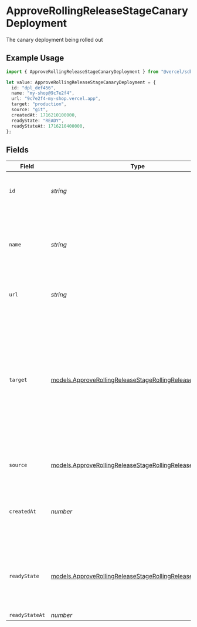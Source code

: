 # ApproveRollingReleaseStageCanaryDeployment

The canary deployment being rolled out

## Example Usage

```typescript
import { ApproveRollingReleaseStageCanaryDeployment } from "@vercel/sdk/models/approverollingreleasestageop.js";

let value: ApproveRollingReleaseStageCanaryDeployment = {
  id: "dpl_def456",
  name: "my-shop@9c7e2f4",
  url: "9c7e2f4-my-shop.vercel.app",
  target: "production",
  source: "git",
  createdAt: 1716210100000,
  readyState: "READY",
  readyStateAt: 1716210400000,
};
```

## Fields

| Field                                                                                                                                                                                                                           | Type                                                                                                                                                                                                                            | Required                                                                                                                                                                                                                        | Description                                                                                                                                                                                                                     | Example                                                                                                                                                                                                                         |
| ------------------------------------------------------------------------------------------------------------------------------------------------------------------------------------------------------------------------------- | ------------------------------------------------------------------------------------------------------------------------------------------------------------------------------------------------------------------------------- | ------------------------------------------------------------------------------------------------------------------------------------------------------------------------------------------------------------------------------- | ------------------------------------------------------------------------------------------------------------------------------------------------------------------------------------------------------------------------------- | ------------------------------------------------------------------------------------------------------------------------------------------------------------------------------------------------------------------------------- |
| `id`                                                                                                                                                                                                                            | *string*                                                                                                                                                                                                                        | :heavy_check_mark:                                                                                                                                                                                                              | A string holding the unique ID of the deployment                                                                                                                                                                                | dpl_89qyp1cskzkLrVicDaZoDbjyHuDJ                                                                                                                                                                                                |
| `name`                                                                                                                                                                                                                          | *string*                                                                                                                                                                                                                        | :heavy_check_mark:                                                                                                                                                                                                              | The name of the project associated with the deployment at the time that the deployment was created                                                                                                                              | my-project                                                                                                                                                                                                                      |
| `url`                                                                                                                                                                                                                           | *string*                                                                                                                                                                                                                        | :heavy_check_mark:                                                                                                                                                                                                              | A string with the unique URL of the deployment                                                                                                                                                                                  | my-instant-deployment-3ij3cxz9qr.now.sh                                                                                                                                                                                         |
| `target`                                                                                                                                                                                                                        | [models.ApproveRollingReleaseStageRollingReleaseTarget](../models/approverollingreleasestagerollingreleasetarget.md)                                                                                                            | :heavy_minus_sign:                                                                                                                                                                                                              | If defined, either `staging` if a staging alias in the format `<project>.<team>.now.sh` was assigned upon creation, or `production` if the aliases from `alias` were assigned. `null` value indicates the "preview" deployment. | <nil>                                                                                                                                                                                                                           |
| `source`                                                                                                                                                                                                                        | [models.ApproveRollingReleaseStageRollingReleaseSource](../models/approverollingreleasestagerollingreleasesource.md)                                                                                                            | :heavy_minus_sign:                                                                                                                                                                                                              | Where was the deployment created from                                                                                                                                                                                           | cli                                                                                                                                                                                                                             |
| `createdAt`                                                                                                                                                                                                                     | *number*                                                                                                                                                                                                                        | :heavy_check_mark:                                                                                                                                                                                                              | A number containing the date when the deployment was created in milliseconds                                                                                                                                                    | 1540257589405                                                                                                                                                                                                                   |
| `readyState`                                                                                                                                                                                                                    | [models.ApproveRollingReleaseStageRollingReleaseReadyState](../models/approverollingreleasestagerollingreleasereadystate.md)                                                                                                    | :heavy_check_mark:                                                                                                                                                                                                              | The state of the deployment depending on the process of deploying, or if it is ready or in an error state                                                                                                                       | READY                                                                                                                                                                                                                           |
| `readyStateAt`                                                                                                                                                                                                                  | *number*                                                                                                                                                                                                                        | :heavy_minus_sign:                                                                                                                                                                                                              | N/A                                                                                                                                                                                                                             |                                                                                                                                                                                                                                 |